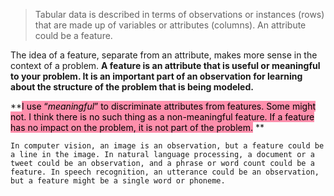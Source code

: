 > Tabular data is described in terms of observations or instances (rows) that are made up of variables or attributes (columns). An attribute could be a feature.

The idea of a feature, separate from an attribute, makes more sense in the context of a problem. **A feature is an attribute that is useful or meaningful to your problem. It is an important part of an observation for learning about the structure of the problem that is being modeled.**

**<mark style="background: #FF5582A6;">I use “_meaningful_” to discriminate attributes from features. Some might not. I think there is no such thing as a non-meaningful feature. If a feature has no impact on the problem, it is not part of the problem.</mark> **

```ad-example
In computer vision, an image is an observation, but a feature could be a line in the image. In natural language processing, a document or a tweet could be an observation, and a phrase or word count could be a feature. In speech recognition, an utterance could be an observation, but a feature might be a single word or phoneme.
```